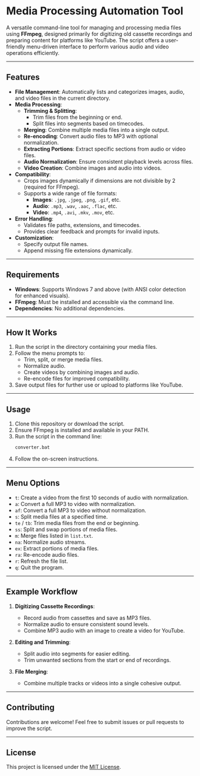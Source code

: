 
# Media Processing Automation Tool

A versatile command-line tool for managing and processing media files using **FFmpeg**, designed primarily for digitizing old cassette recordings and preparing content for platforms like YouTube. The script offers a user-friendly menu-driven interface to perform various audio and video operations efficiently.

---

## Features

- **File Management**: Automatically lists and categorizes images, audio, and video files in the current directory.
- **Media Processing**:
  - **Trimming & Splitting**:
    - Trim files from the beginning or end.
    - Split files into segments based on timecodes.
  - **Merging**: Combine multiple media files into a single output.
  - **Re-encoding**: Convert audio files to MP3 with optional normalization.
  - **Extracting Portions**: Extract specific sections from audio or video files.
  - **Audio Normalization**: Ensure consistent playback levels across files.
  - **Video Creation**: Combine images and audio into videos.
- **Compatibility**:
  - Crops images dynamically if dimensions are not divisible by 2 (required for FFmpeg).
  - Supports a wide range of file formats:
    - **Images**: `.jpg`, `.jpeg`, `.png`, `.gif`, etc.
    - **Audio**: `.mp3`, `.wav`, `.aac`, `.flac`, etc.
    - **Video**: `.mp4`, `.avi`, `.mkv`, `.mov`, etc.
- **Error Handling**:
  - Validates file paths, extensions, and timecodes.
  - Provides clear feedback and prompts for invalid inputs.
- **Customization**:
  - Specify output file names.
  - Append missing file extensions dynamically.

---

## Requirements

- **Windows**: Supports Windows 7 and above (with ANSI color detection for enhanced visuals).
- **FFmpeg**: Must be installed and accessible via the command line.
- **Dependencies**: No additional dependencies.

---

## How It Works

1. Run the script in the directory containing your media files.
2. Follow the menu prompts to:
   - Trim, split, or merge media files.
   - Normalize audio.
   - Create videos by combining images and audio.
   - Re-encode files for improved compatibility.
3. Save output files for further use or upload to platforms like YouTube.

---

## Usage

1. Clone this repository or download the script.
2. Ensure FFmpeg is installed and available in your PATH.
3. Run the script in the command line:
   ```cmd
   converter.bat
   ```
4. Follow the on-screen instructions.

---

## Menu Options

- `t`: Create a video from the first 10 seconds of audio with normalization.
- `a`: Convert a full MP3 to video with normalization.
- `af`: Convert a full MP3 to video without normalization.
- `s`: Split media files at a specified time.
- `te` / `tb`: Trim media files from the end or beginning.
- `ss`: Split and swap portions of media files.
- `m`: Merge files listed in `list.txt`.
- `na`: Normalize audio streams.
- `ex`: Extract portions of media files.
- `ra`: Re-encode audio files.
- `r`: Refresh the file list.
- `q`: Quit the program.

---

## Example Workflow

1. **Digitizing Cassette Recordings**:
   - Record audio from cassettes and save as MP3 files.
   - Normalize audio to ensure consistent sound levels.
   - Combine MP3 audio with an image to create a video for YouTube.

2. **Editing and Trimming**:
   - Split audio into segments for easier editing.
   - Trim unwanted sections from the start or end of recordings.

3. **File Merging**:
   - Combine multiple tracks or videos into a single cohesive output.

---

## Contributing

Contributions are welcome! Feel free to submit issues or pull requests to improve the script.

---

## License

This project is licensed under the [MIT License](LICENSE).
